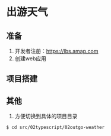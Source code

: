 # 出游天气
## 准备
1. 开发者注册：https://lbs.amap.com
2. 创建web应用

## 项目搭建

## 其他
1. 方便切换到具体的项目目录
~~~
$ cd src/02typescript/02outgo-weather 
~~~
